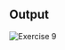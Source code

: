 ## Output
![Exercise 9](https://github.com/user-attachments/assets/34565055-312a-4db2-8145-b797b796c479)

